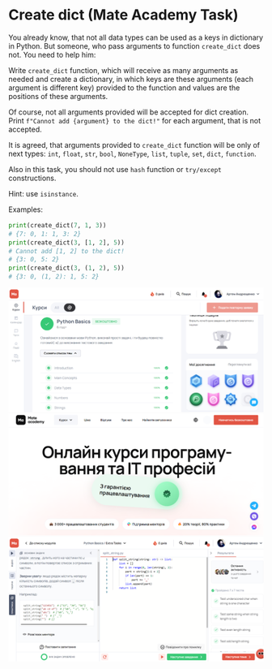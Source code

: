 # Create dict (Mate Academy Task)

You already know, that not all data types can be used as a keys
in dictionary in Python. But someone, who pass arguments to function
`create_dict` does not. You need to help him:

Write `create_dict` function, which will receive as many arguments as needed
and create a dictionary, in which keys are these arguments (each argument is different key) provided to the function
and values are the positions of these arguments.

Of course, not all arguments provided will be accepted for dict creation.
Print `f"Cannot add {argument} to the dict!"` for each argument, that is not accepted.

It is agreed, that arguments provided to `create_dict` function will be
only of next types: `int`, `float`, `str`, `bool`, `NoneType`, `list`, `tuple`, `set`, `dict`, `function`.

Also in this task, you should not use `hash` function or `try/except` constructions.

Hint: use `isinstance`.

Examples:
```python
print(create_dict(7, 1, 3))
# {7: 0, 1: 1, 3: 2}
print(create_dict(3, [1, 2], 5))
# Cannot add [1, 2] to the dict!
# {3: 0, 5: 2}
print(create_dict(3, (1, 2), 5))
# {3: 0, (1, 2): 1, 5: 2}
```
<img src="README images/0.png" alt="Logo">
<img src="README images/1.png" alt="Logo">
<img src="README images/2.png" alt="Logo">
